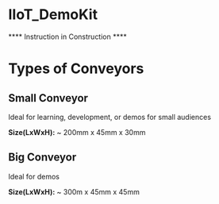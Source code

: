 # IIoT_DemoKit
**** Instruction in Construction ****

# Types of Conveyors

## Small Conveyor
Ideal for learning, development, or demos for small audiences

**Size(LxWxH):** ~ 200mm x 45mm x 30mm

## Big Conveyor
Ideal for demos

**Size(LxWxH):** ~ 300m x 45mm x 45mm

